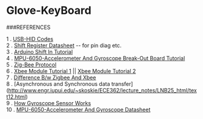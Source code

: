 # Glove-KeyBoard

###REFERENCES

1 . [USB-HID Codes](http://www.freebsddiary.org/APC/usb_hid_usages.php)<br>
2 . [Shift Register Datasheet](http://www.redrok.com/CMOS_CD4021BC_8-StageStaticShiftRegister_Fairchild.pdf) -- for pin diag etc.<br>
3 . [Arduino Shift In Tutorial](https://www.arduino.cc/en/Tutorial/ShiftIn)<br>
4 . [MPU-6050-Accelerometer And Gyroscope Break-Out Board Tutorial](http://diyhacking.com/arduino-mpu-6050-imu-sensor-tutorial/)<br>
5 . [Zig-Bee Protocol](https://en.wikipedia.org/wiki/ZigBee)<br>
6 . [Xbee Module Tutorial 1](http://www.instructables.com/id/Xbee-quick-setup-guide-Arduino/?ALLSTEPS) || [Xbee Module Tutorial 2](http://www.engineersgarage.com/embedded/arduino/how-to-interface-xbee-with-arduino-tutorial)<br>
7 . [Difference B/w Zigbee And Xbee](https://www.quora.com/What-is-the-difference-between-ZigBee-and-XBee)<br>
8 . [Asynchronous and Synchronous data transfer] (http://www.engr.iupui.edu/~skoskie/ECE362/lecture_notes/LNB25_html/text12.html)<br>
9 . [How Gyroscope Sensor Works](http://www5.epsondevice.com/en/information/technical_info/gyro/)<br>
10 . [MPU-6050-Accelerometer And Gyroscope Datasheet](https://www.cdiweb.com/datasheets/invensense/MPU-6050_DataSheet_V3%204.pdf)
